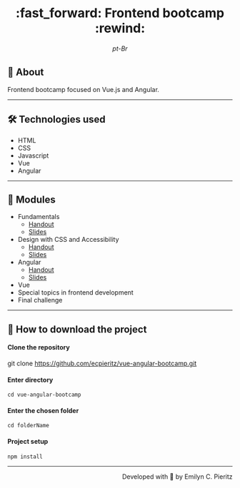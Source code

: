 <h1 align = "center"> :fast_forward: Frontend bootcamp :rewind: </h1>
<h6 align = "center"> pt-Br </h6>

## 📖 About
<p>Frontend bootcamp focused on Vue.js and Angular.</p>

---

## 🛠 Technologies used
- HTML
- CSS
- Javascript
- Vue
- Angular

---

## 📓 Modules
- Fundamentals
  - <a href="https://github.com/ecpieritz/vue-angular-bootcamp/blob/main/modulo-0/Apostila%20%E2%80%93%20M%C3%B3dulo%200%20%E2%80%93%20Fundamentos%20de%20Front%20End.pdf" target="_blank">Handout</a>
  - <a href="https://github.com/ecpieritz/vue-angular-bootcamp/blob/main/modulo-0/Slides%20do%20M%C3%B3dulo%200.pdf" target="_blank">Slides</a>
- Design with CSS and Accessibility
  - <a href="https://github.com/ecpieritz/vue-angular-bootcamp/blob/main/modulo-1/Apostila%20-%20M%C3%B3dulo%201%20-%20Bootcamp%20Desenvolvedor(a)%20Front%20End.pdf" target="_blank">Handout</a>
  - <a href="https://github.com/ecpieritz/vue-angular-bootcamp/blob/main/modulo-1/Slides%20do%20M%C3%B3dulo%2001.pdf" target="_blank">Slides</a>
- Angular
  - <a href="https://github.com/ecpieritz/vue-angular-bootcamp/blob/main/modulo-2/Apostila%20-%20M%C3%B3dulo%202%20-%20Bootcamp%20Desenvolvedor(a)%20Front%20End.pdf" target="_blank">Handout</a>
  - <a href="https://github.com/ecpieritz/vue-angular-bootcamp/blob/main/modulo-2/Slides%20do%20M%C3%B3dulo%2002.pdf" target="_blank">Slides</a>
- Vue
- Special topics in frontend development
- Final challenge

---

## 🚀 How to download the project
#### Clone the repository
git clone https://github.com/ecpieritz/vue-angular-bootcamp.git

#### Enter directory
`cd vue-angular-bootcamp`

#### Enter the chosen folder
`cd folderName`

#### Project setup
`npm install`

---
<p align = "right">Developed with 💙 by Emilyn C. Pieritz</p>
